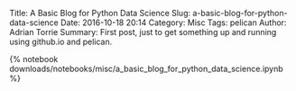 Title: A Basic Blog for Python Data Science
Slug: a-basic-blog-for-python-data-science
Date: 2016-10-18 20:14
Category: Misc
Tags: pelican
Author: Adrian Torrie
Summary: First post, just to get something up and running using github.io and pelican.

{% notebook downloads/notebooks/misc/a_basic_blog_for_python_data_science.ipynb %}
